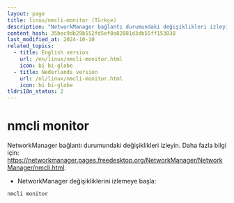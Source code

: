 ```yaml
---
layout: page
title: linux/nmcli-monitor (Türkçe)
description: "NetworkManager bağlantı durumundaki değişiklikleri izleyin."
content_hash: 35bec9db29b552fd5ef0a82881d3db55ff153838
last_modified_at: 2024-10-10
related_topics:
  - title: English version
    url: /en/linux/nmcli-monitor.html
    icon: bi bi-globe
  - title: Nederlands version
    url: /nl/linux/nmcli-monitor.html
    icon: bi bi-globe
tldri18n_status: 2
---
```

# nmcli monitor

NetworkManager bağlantı durumundaki değişiklikleri izleyin.
Daha fazla bilgi için: <https://networkmanager.pages.freedesktop.org/NetworkManager/NetworkManager/nmcli.html>.

- NetworkManager değişikliklerini izlemeye başla:

`nmcli monitor`
